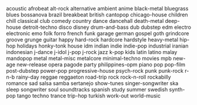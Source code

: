 acoustic
afrobeat
alt-rock
alternative
ambient
anime
black-metal
bluegrass
blues
bossanova
brazil
breakbeat
british
cantopop
chicago-house
children
chill
classical
club
comedy
country
dance
dancehall
death-metal
deep-house
detroit-techno
disco
disney
drum-and-bass
dub
dubstep
edm
electro
electronic
emo
folk
forro
french
funk
garage
german
gospel
goth
grindcore
groove
grunge
guitar
happy
hard-rock
hardcore
hardstyle
heavy-metal
hip-hop
holidays
honky-tonk
house
idm
indian
indie
indie-pop
industrial
iranian
indonesian
j-dance
j-idol
j-pop
j-rock
jazz
k-pop
kids
latin
latino
malay
mandopop
metal
metal-misc
metalcore
minimal-techno
movies
mpb
new-age
new-release
opera
pagode
party
philippines-opm
piano
pop
pop-film
post-dubstep
power-pop
progressive-house
psych-rock
punk
punk-rock
r-n-b
rainy-day
reggae
reggaeton
road-trip
rock
rock-n-roll
rockabilly
romance
sad
salsa
samba
sertanejo
show-tunes
singer-songwriter
ska
sleep
songwriter
soul
soundtracks
spanish
study
summer
swedish
synth-pop
tango
techno
trance
trip-hop
turkish
work-out
world-music
